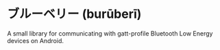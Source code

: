 # ブルーベリー (burūberī)

A small library for communicating with gatt-profile Bluetooth Low Energy devices on Android.
